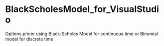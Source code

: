 # BlackScholesModel_for_VisualStudio
Options pricer using Black-Scholes Model for continuous time or Binomial model for discrete time
